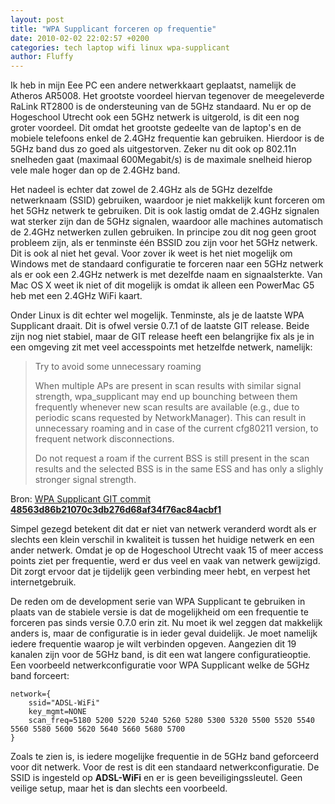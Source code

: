 ```yaml
---
layout: post
title: "WPA Supplicant forceren op frequentie"
date: 2010-02-02 22:02:57 +0200
categories: tech laptop wifi linux wpa-supplicant
author: Fluffy
---
```


Ik heb in mijn Eee PC een andere netwerkkaart geplaatst, namelijk de Atheros AR5008. Het grootste voordeel hiervan tegenover de meegeleverde RaLink RT2800 is de ondersteuning van de 5GHz standaard. Nu er op de Hogeschool Utrecht ook een 5GHz netwerk is uitgerold, is dit een nog groter voordeel. Dit omdat het grootste gedeelte van de laptop's en de mobiele telefoons enkel de 2.4GHz frequentie kan gebruiken. Hierdoor is de 5GHz band dus zo goed als uitgestorven. Zeker nu dit ook op 802.11n snelheden gaat (maximaal 600Megabit/s) is de maximale snelheid hierop vele male hoger dan op de 2.4GHz band.

<!--more-->

Het nadeel is echter dat zowel de 2.4GHz als de 5GHz dezelfde netwerknaam (SSID) gebruiken, waardoor je niet makkelijk kunt forceren om het 5GHz netwerk te gebruiken. Dit is ook lastig omdat de 2.4GHz signalen wat sterker zijn dan de 5GHz signalen, waardoor alle machines automatisch de 2.4GHz netwerken zullen gebruiken. In principe zou dit nog geen groot probleem zijn, als er tenminste één BSSID zou zijn voor het 5GHz netwerk. Dit is ook al niet het geval. Voor zover ik weet is het niet mogelijk om Windows met de standaard configuratie te forceren naar een 5GHz netwerk als er ook een 2.4GHz netwerk is met dezelfde naam en signaalsterkte. Van Mac OS X weet ik niet of dit mogelijk is omdat ik alleen een PowerMac G5 heb met een 2.4GHz WiFi kaart.

Onder Linux is dit echter wel mogelijk. Tenminste, als je de laatste WPA Supplicant draait. Dit is ofwel versie 0.7.1 of de laatste GIT release. Beide zijn nog niet stabiel, maar de GIT release heeft een belangrijke fix als je in een omgeving zit met veel accesspoints met hetzelfde netwerk, namelijk:

> Try to avoid some unnecessary roaming
>
> When multiple APs are present in scan results with similar signal strength, wpa_supplicant may end up bounching between them frequently whenever new scan results are available (e.g., due to periodic scans requested by NetworkManager). This can result in unnecessary roaming and in case of the current cfg80211 version, to frequent network disconnections.
>
> Do not request a roam if the current BSS is still present in the scan results and the selected BSS is in the same ESS and has only a slighly stronger signal strength.

Bron: [WPA Supplicant GIT commit **48563d86b21070c3db276d68af34f76ac84acbf1**](http://hostap.epitest.fi/gitweb/gitweb.cgi?p=hostap.git;a=commit;h=48563d86b21070c3db276d68af34f76ac84acbf1)

Simpel gezegd betekent dit dat er niet van netwerk veranderd wordt als er slechts een klein verschil in kwaliteit is tussen het huidige netwerk en een ander netwerk. Omdat je op de Hogeschool Utrecht vaak 15 of meer access points ziet per frequentie, werd er dus veel en vaak van netwerk gewijzigd. Dit zorgt ervoor dat je tijdelijk geen verbinding meer hebt, en verpest het internetgebruik.

De reden om de development serie van WPA Supplicant te gebruiken in plaats van de stabiele versie is dat de mogelijkheid om een frequentie te forceren pas sinds versie 0.7.0 erin zit. Nu moet ik wel zeggen dat makkelijk anders is, maar de configuratie is in ieder geval duidelijk. Je moet namelijk iedere frequentie waarop je wilt verbinden opgeven. Aangezien dit 19 kanalen zijn voor de 5GHz band, is dit een wat langere configuratieoptie. Een voorbeeld netwerkconfiguratie voor WPA Supplicant welke de 5GHz band forceert:

    network={
        ssid="ADSL-WiFi"
        key_mgmt=NONE
        scan_freq=5180 5200 5220 5240 5260 5280 5300 5320 5500 5520 5540 5560 5580 5600 5620 5640 5660 5680 5700
    }

Zoals te zien is, is iedere mogelijke frequentie in de 5GHz band geforceerd voor dit netwerk. Voor de rest is dit een standaard netwerkconfiguratie. De SSID is ingesteld op **ADSL-WiFi** en er is geen beveiligingssleutel. Geen veilige setup, maar het is dan slechts een voorbeeld.
